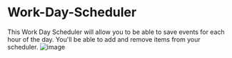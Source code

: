 # Work-Day-Scheduler
This Work Day Scheduler will allow you to be able to save events for each hour of the day.  You'll be able to add and remove items from your scheduler.
![image](https://user-images.githubusercontent.com/116414886/207238839-4d82f4b5-6faf-472c-9c75-b7d755949f26.png)
